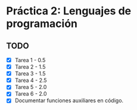 # Práctica 2: Lenguajes de programación

## TODO

- [x] Tarea 1 - 0.5
- [x] Tarea 2 - 1.5
- [x] Tarea 3 - 1.5
- [x] Tarea 4 - 2.5
- [x] Tarea 5 - 2.0
- [x] Tarea 6 - 2.0
- [x] Documentar funciones auxiliares en código.
